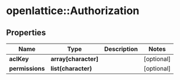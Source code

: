 # openlattice::Authorization

## Properties
Name | Type | Description | Notes
------------ | ------------- | ------------- | -------------
**aclKey** | **array[character]** |  | [optional] 
**permissions** | **list(character)** |  | [optional] 


